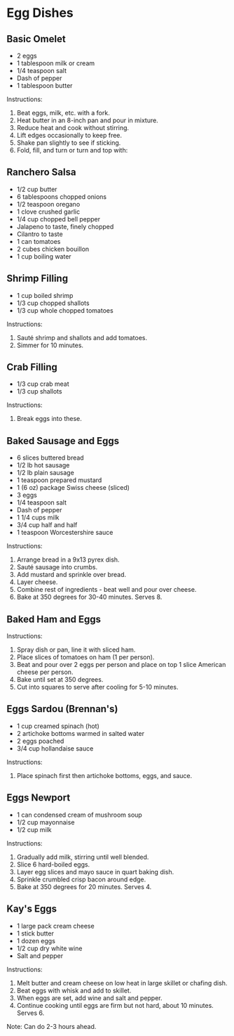 # Egg Dishes

## Basic Omelet

- 2 eggs
- 1 tablespoon milk or cream
- 1/4 teaspoon salt
- Dash of pepper
- 1 tablespoon butter

Instructions:
1. Beat eggs, milk, etc. with a fork.
2. Heat butter in an 8-inch pan and pour in mixture.
3. Reduce heat and cook without stirring.
4. Lift edges occasionally to keep free.
5. Shake pan slightly to see if sticking.
6. Fold, fill, and turn or turn and top with:

## Ranchero Salsa

- 1/2 cup butter
- 6 tablespoons chopped onions
- 1/2 teaspoon oregano
- 1 clove crushed garlic
- 1/4 cup chopped bell pepper
- Jalapeno to taste, finely chopped
- Cilantro to taste
- 1 can tomatoes
- 2 cubes chicken bouillon
- 1 cup boiling water

## Shrimp Filling

- 1 cup boiled shrimp
- 1/3 cup chopped shallots
- 1/3 cup whole chopped tomatoes

Instructions:
1. Sauté shrimp and shallots and add tomatoes.
2. Simmer for 10 minutes.

## Crab Filling

- 1/3 cup crab meat
- 1/3 cup shallots

Instructions:
1. Break eggs into these.

## Baked Sausage and Eggs

- 6 slices buttered bread
- 1/2 lb hot sausage
- 1/2 lb plain sausage
- 1 teaspoon prepared mustard
- 1 (6 oz) package Swiss cheese (sliced)
- 3 eggs
- 1/4 teaspoon salt
- Dash of pepper
- 1 1/4 cups milk
- 3/4 cup half and half
- 1 teaspoon Worcestershire sauce

Instructions:
1. Arrange bread in a 9x13 pyrex dish.
2. Sauté sausage into crumbs.
3. Add mustard and sprinkle over bread.
4. Layer cheese.
5. Combine rest of ingredients - beat well and pour over cheese.
6. Bake at 350 degrees for 30-40 minutes. Serves 8.

## Baked Ham and Eggs

Instructions:
1. Spray dish or pan, line it with sliced ham.
2. Place slices of tomatoes on ham (1 per person).
3. Beat and pour over 2 eggs per person and place on top 1 slice American cheese per person.
4. Bake until set at 350 degrees.
5. Cut into squares to serve after cooling for 5-10 minutes.

## Eggs Sardou (Brennan's)

- 1 cup creamed spinach (hot)
- 2 artichoke bottoms warmed in salted water
- 2 eggs poached
- 3/4 cup hollandaise sauce

Instructions:
1. Place spinach first then artichoke bottoms, eggs, and sauce.

## Eggs Newport

- 1 can condensed cream of mushroom soup
- 1/2 cup mayonnaise
- 1/2 cup milk

Instructions:
1. Gradually add milk, stirring until well blended.
2. Slice 6 hard-boiled eggs.
3. Layer egg slices and mayo sauce in quart baking dish.
4. Sprinkle crumbled crisp bacon around edge.
5. Bake at 350 degrees for 20 minutes. Serves 4.

## Kay's Eggs

- 1 large pack cream cheese
- 1 stick butter
- 1 dozen eggs
- 1/2 cup dry white wine
- Salt and pepper

Instructions:
1. Melt butter and cream cheese on low heat in large skillet or chafing dish.
2. Beat eggs with whisk and add to skillet.
3. When eggs are set, add wine and salt and pepper.
4. Continue cooking until eggs are firm but not hard, about 10 minutes. Serves 6.

Note: Can do 2-3 hours ahead.
